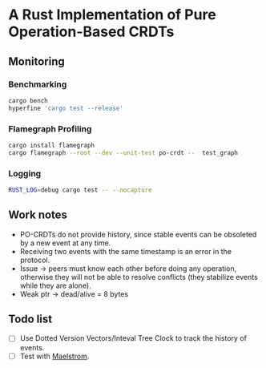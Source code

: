 # A Rust Implementation of Pure Operation-Based CRDTs

## Monitoring

### Benchmarking

```sh
cargo bench
hyperfine 'cargo test --release'
```

### Flamegraph Profiling

```sh
cargo install flamegraph
cargo flamegraph --root --dev --unit-test po-crdt --  test_graph
```

### Logging

```sh
RUST_LOG=debug cargo test -- --nocapture
```

## Work notes

- PO-CRDTs do not provide history, since stable events can be obsoleted by a new
  event at any time.
- Receiving two events with the same timestamp is an error in the protocol.
- Issue -> peers must know each other before doing any operation, otherwise they
  will not be able to resolve conflicts (they stabilize events while they are
  alone).
- Weak ptr -> dead/alive = 8 bytes

## Todo list

- [ ] Use Dotted Version Vectors/Inteval Tree Clock to track the history of
      events.
- [ ] Test with [Maelstrom](https://github.com/jepsen-io/maelstrom).
